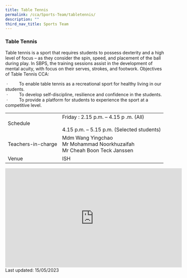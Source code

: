 ```yaml
---
title: Table Tennis
permalink: /cca/Sports-Team/tabletennis/
description: ""
third_nav_title: Sports Team
---
```

### Table Tennis 
Table tennis is a sport that requires students to possess dexterity and a high level of focus – as they consider the spin, speed, and placement of the ball during play. In SBPS, the training sessions assist in the development of mental acuity, with focus on their serves, strokes, and footwork. Objectives of Table Tennis CCA:  
  
&nbsp;·&nbsp;&nbsp;&nbsp;&nbsp;&nbsp;&nbsp;&nbsp;&nbsp; To enable table tennis as a recreational sport for healthy living in our students.  
&nbsp;·&nbsp;&nbsp;&nbsp;&nbsp;&nbsp;&nbsp;&nbsp;&nbsp; To develop self-discipline, resilience and confidence in the students.  
&nbsp;·&nbsp;&nbsp;&nbsp;&nbsp;&nbsp;&nbsp;&nbsp;&nbsp; To provide a platform for students to experience the sport at a competitive level.
 
 |  |  |
|---|---|
| Schedule | Friday :   2.15 p.m. – 4.15 p .m. (All) <br><br>4.15 p.m. – 5.15 p.m. (Selected students) |
| Teachers-in-charge | Mdm Wang Yingchao<br>Mr Mohammad  Noorkhuzaifah <br> Mr Cheah Boon Teck Janssen |
|  Venue |  ISH |


		 
<div class="bp-youtube">

<iframe width="560" height="315" src="https://www.youtube.com/embed/pkwsHUACXuA" title="YouTube video player" frameborder="0" allow="accelerometer; autoplay; clipboard-write; encrypted-media; gyroscope; picture-in-picture" allowfullscreen=""></iframe>

</div>
Last updated: 15/05/2023